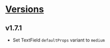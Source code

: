 # [Versions](https://github.com/Tracktor/design-system-tracktor/releases)

## v1.7.1
- Set TextField `defaultProps` variant to `medium`
